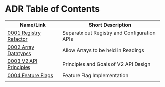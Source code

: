 # ADR Table of Contents

| Name/Link                                                      | Short Description                               |
| -------------------------------------------------------------- | ----------------------------------------------- |
| [0001 Registry Refactor](0001-Registy-Refactor.md)             | Separate out Registry and Configuration APIs    |
| [0002 Array Datatypes](device-service/0002-Array-Datatypes.md) | Allow Arrays to be held in Readings             |
| [0003 V2 API Principles](core/0003-V2-API-Principles.md)       | Principles and Goals of V2 API Design           |
| [0004 Feature Flags](0004-Feature-Flags.md)                    | Feature Flag Implementation                     |
|                                                                |                                                 |
